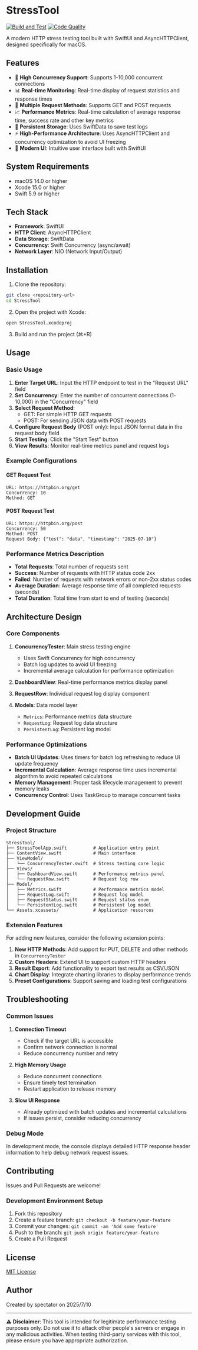 # StressTool

[![Build and Test](https://github.com/YOUR_USERNAME/StressTool/workflows/Build%20and%20Test/badge.svg)](https://github.com/YOUR_USERNAME/StressTool/actions)
[![Code Quality](https://github.com/YOUR_USERNAME/StressTool/workflows/Code%20Quality/badge.svg)](https://github.com/YOUR_USERNAME/StressTool/actions)

A modern HTTP stress testing tool built with SwiftUI and AsyncHTTPClient, designed specifically for macOS.

## Features

- 🚀 **High Concurrency Support**: Supports 1-10,000 concurrent connections
- 📊 **Real-time Monitoring**: Real-time display of request statistics and response times
- 🎯 **Multiple Request Methods**: Supports GET and POST requests
- 📈 **Performance Metrics**: Real-time calculation of average response time, success rate and other key metrics
- 💾 **Persistent Storage**: Uses SwiftData to save test logs
- ⚡ **High-Performance Architecture**: Uses AsyncHTTPClient and concurrency optimization to avoid UI freezing
- 🎨 **Modern UI**: Intuitive user interface built with SwiftUI

## System Requirements

- macOS 14.0 or higher
- Xcode 15.0 or higher
- Swift 5.9 or higher

## Tech Stack

- **Framework**: SwiftUI
- **HTTP Client**: AsyncHTTPClient
- **Data Storage**: SwiftData
- **Concurrency**: Swift Concurrency (async/await)
- **Network Layer**: NIO (Network Input/Output)

## Installation

1. Clone the repository:
```bash
git clone <repository-url>
cd StressTool
```

2. Open the project with Xcode:
```bash
open StressTool.xcodeproj
```

3. Build and run the project (⌘+R)

## Usage

### Basic Usage

1. **Enter Target URL**: Input the HTTP endpoint to test in the "Request URL" field
2. **Set Concurrency**: Enter the number of concurrent connections (1-10,000) in the "Concurrency" field
3. **Select Request Method**:
   - GET: For simple HTTP GET requests
   - POST: For sending JSON data with POST requests
4. **Configure Request Body** (POST only): Input JSON format data in the request body field
5. **Start Testing**: Click the "Start Test" button
6. **View Results**: Monitor real-time metrics panel and request logs

### Example Configurations

#### GET Request Test
```
URL: https://httpbin.org/get
Concurrency: 10
Method: GET
```

#### POST Request Test
```
URL: https://httpbin.org/post
Concurrency: 50
Method: POST
Request Body: {"test": "data", "timestamp": "2025-07-10"}
```

### Performance Metrics Description

- **Total Requests**: Total number of requests sent
- **Success**: Number of requests with HTTP status code 2xx
- **Failed**: Number of requests with network errors or non-2xx status codes
- **Average Duration**: Average response time of all completed requests (seconds)
- **Total Duration**: Total time from start to end of testing (seconds)

## Architecture Design

### Core Components

1. **ConcurrencyTester**: Main stress testing engine
   - Uses Swift Concurrency for high concurrency
   - Batch log updates to avoid UI freezing
   - Incremental average calculation for performance optimization

2. **DashboardView**: Real-time performance metrics display panel
3. **RequestRow**: Individual request log display component
4. **Models**: Data model layer
   - `Metrics`: Performance metrics data structure
   - `RequestLog`: Request log data structure
   - `PersistentLog`: Persistent log model

### Performance Optimizations

- **Batch UI Updates**: Uses timers for batch log refreshing to reduce UI update frequency
- **Incremental Calculation**: Average response time uses incremental algorithm to avoid repeated calculations
- **Memory Management**: Proper task lifecycle management to prevent memory leaks
- **Concurrency Control**: Uses TaskGroup to manage concurrent tasks

## Development Guide

### Project Structure

```
StressTool/
├── StressToolApp.swift          # Application entry point
├── ContentView.swift            # Main interface
├── ViewModel/
│   └── ConcurrencyTester.swift  # Stress testing core logic
├── Views/
│   ├── DashboardView.swift      # Performance metrics panel
│   └── RequestRow.swift         # Request log row
├── Model/
│   ├── Metrics.swift            # Performance metrics model
│   ├── RequestLog.swift         # Request log model
│   ├── RequestStatus.swift      # Request status enum
│   └── PersistentLog.swift      # Persistent log model
└── Assets.xcassets/             # Application resources
```

### Extension Features

For adding new features, consider the following extension points:

1. **New HTTP Methods**: Add support for PUT, DELETE and other methods in `ConcurrencyTester`
2. **Custom Headers**: Extend UI to support custom HTTP headers
3. **Result Export**: Add functionality to export test results as CSV/JSON
4. **Chart Display**: Integrate charting libraries to display performance trends
5. **Preset Configurations**: Support saving and loading test configurations

## Troubleshooting

### Common Issues

1. **Connection Timeout**
   - Check if the target URL is accessible
   - Confirm network connection is normal
   - Reduce concurrency number and retry

2. **High Memory Usage**
   - Reduce concurrent connections
   - Ensure timely test termination
   - Restart application to release memory

3. **Slow UI Response**
   - Already optimized with batch updates and incremental calculations
   - If issues persist, consider reducing concurrency

### Debug Mode

In development mode, the console displays detailed HTTP response header information to help debug network request issues.

## Contributing

Issues and Pull Requests are welcome!

### Development Environment Setup

1. Fork this repository
2. Create a feature branch: `git checkout -b feature/your-feature`
3. Commit your changes: `git commit -am 'Add some feature'`
4. Push to the branch: `git push origin feature/your-feature`
5. Create a Pull Request

## License

[MIT License](LICENSE)

## Author

Created by spectator on 2025/7/10

---

⚠️ **Disclaimer**: This tool is intended for legitimate performance testing purposes only. Do not use it to attack other people's servers or engage in any malicious activities. When testing third-party services with this tool, please ensure you have appropriate authorization.
